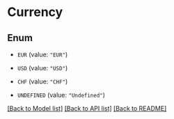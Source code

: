# Currency

## Enum


* `EUR` (value: `"EUR"`)

* `USD` (value: `"USD"`)

* `CHF` (value: `"CHF"`)

* `UNDEFINED` (value: `"Undefined"`)


[[Back to Model list]](../README.md#documentation-for-models) [[Back to API list]](../README.md#documentation-for-api-endpoints) [[Back to README]](../README.md)


